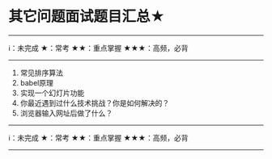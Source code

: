 # 其它问题面试题目汇总★

****
ℹ️：未完成
★：常考
★★：重点掌握
★★★：高频，必背
****

1. 常见排序算法
2. babel原理
3. 实现一个幻灯片功能
4. 你最近遇到过什么技术挑战？你是如何解决的？
5. 浏览器输入网址后做了什么？

****
ℹ️：未完成
★：常考
★★：重点掌握
★★★：高频，必背
****
